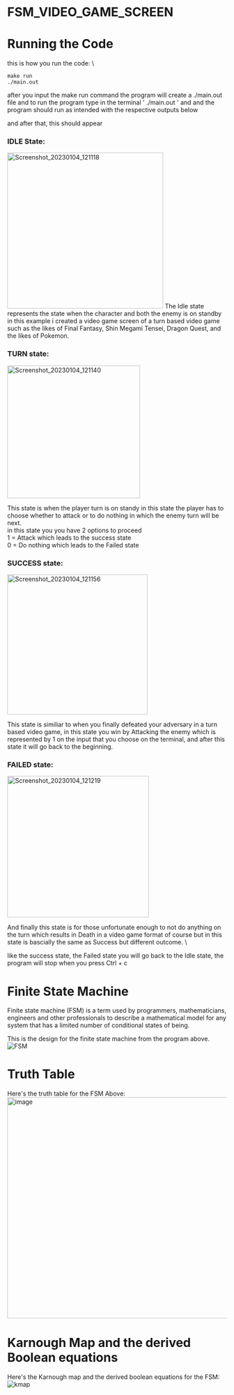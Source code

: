 # FSM_VIDEO_GAME_SCREEN
# Running the Code
this is how you run the code: \ 
```
make run
./main.out
``` 
after you input the make run command the program will create a ./main.out file and to run the program type in the terminal ' ./main.out ' and and the program should run as intended with the respective outputs below

and after that, this should appear 
### **IDLE State:** 
<img width="358" alt="Screenshot_20230104_121118" src="https://user-images.githubusercontent.com/114371873/210550313-4412066e-1dcb-498e-b0ed-724d83686a75.png">
The Idle state represents the state when the character and both the enemy is on standby in this example i created a video game screen of a turn based video game such as the likes of Final Fantasy, Shin Megami Tensei, Dragon Quest, and the likes of Pokemon. 

### **TURN state:** 
<img width="305" alt="Screenshot_20230104_121140" src="https://user-images.githubusercontent.com/114371873/210550646-7493e5e1-0e89-457a-bd0d-76565227acd2.png">

This state is when the player turn is on standy in this state the player has to choose whether to attack or to do nothing in which the enemy turn will be next. \
in this state you you have 2 options to proceed \
1 = Attack which leads to the success state \
0 = Do nothing which leads to the Failed state

### **SUCCESS state:** 
<img width="322" alt="Screenshot_20230104_121156" src="https://user-images.githubusercontent.com/114371873/210550931-bf42f651-a246-40d1-8458-bee2a314712b.png">

This state is similiar to when you finally defeated your adversary in a turn based video game, in this state you win by Attacking the enemy which is represented by 1 on the input that you choose on the terminal, and after this state it will go back to the beginning.


### **FAILED state:** 
<img width="325" alt="Screenshot_20230104_121219" src="https://user-images.githubusercontent.com/114371873/210551112-506de47a-ac7d-47f0-9f46-ca1f11abfcc6.png">

And finally this state is for those unfortunate enough to not do anything on the turn which results in Death in a video game format of course but in this state is bascially the same as Success but different outcome. \

like the success state, the Failed state you will go back to the Idle state, the program will stop when you press Ctrl + c 

# Finite State Machine
Finite state machine (FSM) is a term used by programmers, mathematicians, engineers and other professionals to describe a mathematical model for any system that has a limited number of conditional states of being.

This is the design for the finite state machine from the program above. \
![FSM](https://user-images.githubusercontent.com/114371873/211802573-1bea7458-cefd-4dd3-9938-55291a37f073.jpg)


# Truth Table
Here's the truth table for the FSM Above: \
<img width="508" alt="image" src="https://user-images.githubusercontent.com/114371873/210552666-85e434c7-92b2-462b-b11f-3cf4d7788137.png">

# Karnough Map and the derived Boolean equations
Here's the Karnough map and the derived boolean equations for the FSM:\
![kmap](https://user-images.githubusercontent.com/114371873/211802814-3b4b7aeb-a8dd-49ba-9565-13105e7a6339.jpeg)






